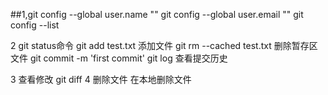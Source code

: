##1,git config --global user.name ""
 	git config --global user.email "" 
	git config --list 
	
2 git status命令
	git add test.txt 添加文件
	git rm --cached test.txt 删除暂存区文件
	git commit -m 'first commit' 
	git log 查看提交历史

3 查看修改 git diff 
4 删除文件
    在本地删除文件